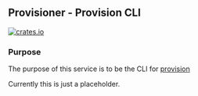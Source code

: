## Provisioner - Provision CLI

[![crates.io](https://meritbadge.herokuapp.com/provisioner)](https://crates.io/crates/provisioner)

### Purpose

The purpose of this service is to be the CLI for [provision](https://crates.io/crates/provision)

Currently this is just a placeholder.
